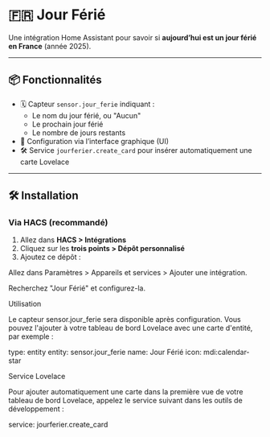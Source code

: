 # 🇫🇷 Jour Férié

Une intégration Home Assistant pour savoir si **aujourd’hui est un jour férié en France** (année 2025).

---

## 📦 Fonctionnalités

- 🗓️ Capteur `sensor.jour_ferie` indiquant :
  - Le nom du jour férié, ou "Aucun"
  - Le prochain jour férié
  - Le nombre de jours restants
- 🧩 Configuration via l’interface graphique (UI)
- 🛠️ Service `jourferier.create_card` pour insérer automatiquement une carte Lovelace

---

## 🛠️ Installation

### Via HACS (recommandé)

1. Allez dans **HACS > Intégrations**
2. Cliquez sur les **trois points > Dépôt personnalisé**
3. Ajoutez ce dépôt :



Allez dans Paramètres > Appareils et services > Ajouter une intégration.



Recherchez "Jour Férié" et configurez-la.

Utilisation

Le capteur sensor.jour_ferie sera disponible après configuration. Vous pouvez l'ajouter à votre tableau de bord Lovelace avec une carte d'entité, par exemple :

type: entity
entity: sensor.jour_ferie
name: Jour Férié
icon: mdi:calendar-star

Service Lovelace

Pour ajouter automatiquement une carte dans la première vue de votre tableau de bord Lovelace, appelez le service suivant dans les outils de développement :

service: jourferier.create_card
